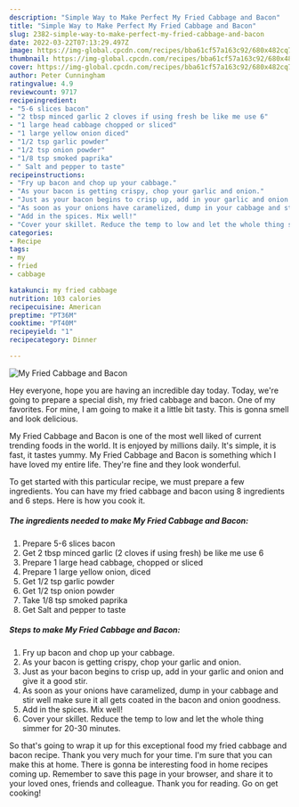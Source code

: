 ```yaml
---
description: "Simple Way to Make Perfect My Fried Cabbage and Bacon"
title: "Simple Way to Make Perfect My Fried Cabbage and Bacon"
slug: 2382-simple-way-to-make-perfect-my-fried-cabbage-and-bacon
date: 2022-03-22T07:13:29.497Z
image: https://img-global.cpcdn.com/recipes/bba61cf57a163c92/680x482cq70/my-fried-cabbage-and-bacon-recipe-main-photo.jpg
thumbnail: https://img-global.cpcdn.com/recipes/bba61cf57a163c92/680x482cq70/my-fried-cabbage-and-bacon-recipe-main-photo.jpg
cover: https://img-global.cpcdn.com/recipes/bba61cf57a163c92/680x482cq70/my-fried-cabbage-and-bacon-recipe-main-photo.jpg
author: Peter Cunningham
ratingvalue: 4.9
reviewcount: 9717
recipeingredient:
- "5-6 slices bacon"
- "2 tbsp minced garlic 2 cloves if using fresh be like me use 6"
- "1 large head cabbage chopped or sliced"
- "1 large yellow onion diced"
- "1/2 tsp garlic powder"
- "1/2 tsp onion powder"
- "1/8 tsp smoked paprika"
- " Salt and pepper to taste"
recipeinstructions:
- "Fry up bacon and chop up your cabbage."
- "As your bacon is getting crispy, chop your garlic and onion."
- "Just as your bacon begins to crisp up, add in your garlic and onion and give it a good stir."
- "As soon as your onions have caramelized, dump in your cabbage and stir well make sure it all gets coated in the bacon and onion goodness."
- "Add in the spices. Mix well!"
- "Cover your skillet. Reduce the temp to low and let the whole thing simmer for 20-30 minutes."
categories:
- Recipe
tags:
- my
- fried
- cabbage

katakunci: my fried cabbage 
nutrition: 103 calories
recipecuisine: American
preptime: "PT36M"
cooktime: "PT40M"
recipeyield: "1"
recipecategory: Dinner

---
```



![My Fried Cabbage and Bacon](https://img-global.cpcdn.com/recipes/bba61cf57a163c92/680x482cq70/my-fried-cabbage-and-bacon-recipe-main-photo.jpg)

Hey everyone, hope you are having an incredible day today. Today, we're going to prepare a special dish, my fried cabbage and bacon. One of my favorites. For mine, I am going to make it a little bit tasty. This is gonna smell and look delicious.

My Fried Cabbage and Bacon is one of the most well liked of current trending foods in the world. It is enjoyed by millions daily. It's simple, it is fast, it tastes yummy. My Fried Cabbage and Bacon is something which I have loved my entire life. They're fine and they look wonderful.




To get started with this particular recipe, we must prepare a few ingredients. You can have my fried cabbage and bacon using 8 ingredients and 6 steps. Here is how you cook it.

<!--inarticleads1-->

##### The ingredients needed to make My Fried Cabbage and Bacon:

1. Prepare 5-6 slices bacon
1. Get 2 tbsp minced garlic (2 cloves if using fresh) be like me use 6
1. Prepare 1 large head cabbage, chopped or sliced
1. Prepare 1 large yellow onion, diced
1. Get 1/2 tsp garlic powder
1. Get 1/2 tsp onion powder
1. Take 1/8 tsp smoked paprika
1. Get  Salt and pepper to taste




<!--inarticleads2-->

##### Steps to make My Fried Cabbage and Bacon:

1. Fry up bacon and chop up your cabbage.
1. As your bacon is getting crispy, chop your garlic and onion.
1. Just as your bacon begins to crisp up, add in your garlic and onion and give it a good stir.
1. As soon as your onions have caramelized, dump in your cabbage and stir well make sure it all gets coated in the bacon and onion goodness.
1. Add in the spices. Mix well!
1. Cover your skillet. Reduce the temp to low and let the whole thing simmer for 20-30 minutes.




So that's going to wrap it up for this exceptional food my fried cabbage and bacon recipe. Thank you very much for your time. I'm sure that you can make this at home. There is gonna be interesting food in home recipes coming up. Remember to save this page in your browser, and share it to your loved ones, friends and colleague. Thank you for reading. Go on get cooking!
